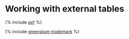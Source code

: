 # Working with external tables

{% include [pxf](../../_qa/managed-greenplum/pxf.md) %}

{% include [greenplum-trademark](../../_includes/mdb/mgp/trademark.md) %}